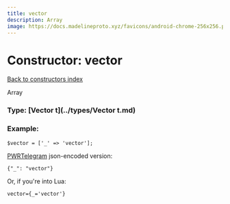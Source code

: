 ```yaml
---
title: vector
description: Array
image: https://docs.madelineproto.xyz/favicons/android-chrome-256x256.png
---
```

# Constructor: vector  
[Back to constructors index](index.md)



Array




### Type: [Vector t](../types/Vector t.md)


### Example:

```
$vector = ['_' => 'vector'];
```  

[PWRTelegram](https://pwrtelegram.xyz) json-encoded version:

```
{"_": "vector"}
```


Or, if you're into Lua:  


```
vector={_='vector'}

```


